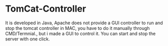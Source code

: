 # TomCat-Controller
It is developed in Java, Apache does not provide a GUI controller to run and stop the tomcat controller in MAC, you have to do it manually through CMD/Termnial., but i made a GUI to control it. You can start and stop the server with one click.
